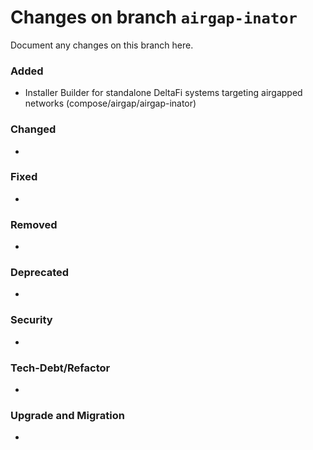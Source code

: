 # Changes on branch `airgap-inator`
Document any changes on this branch here.
### Added
- Installer Builder for standalone DeltaFi systems targeting airgapped networks (compose/airgap/airgap-inator)

### Changed
- 

### Fixed
- 

### Removed
- 

### Deprecated
- 

### Security
- 

### Tech-Debt/Refactor
- 

### Upgrade and Migration
- 

